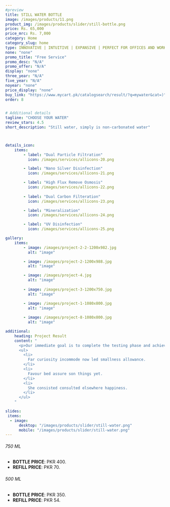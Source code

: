 ```yaml
---
#preview
title: STILL WATER BOTTLE
image: /images/products/11.png
product_img: /images/products/slider/still-bottle.png
price: Rs. 65,000
price_mrc: Rs. 7,000
category: Home
category_slug: home
type: INNOVATIVE | INTUITIVE | EXPANSIVE | PERFECT FOR OFFICES AND WORK SPACES
none: "none"
promo_title: "Free Service"
promo_desc: "N/A"
promo_offer: "N/A"
display: "none"
three_year: "N/A"
five_year: "N/A"
noyear: "none"
price_display: "none"
buy_link: "https://www.mycart.pk/catalogsearch/result/?q=mywater&cat=)"
order: 8


# Additional details
tagline: "CHOOSE YOUR WATER"
review_stars: 4.5
short_description: "Still water, simply is non-carbonated water"



details_icon:
    items:
        - label: "Dual Particle Filtration"
          icon: /images/services/allicons-20.png

        - label: "Nano Silver Disinfection"
          icon: /images/services/allicons-21.png

        - label: "High Flux Remove Osmosis"
          icon: /images/services/allicons-22.png
        
        - label: "Dual Carbon Filteration"
          icon: /images/services/allicons-23.png

        - label: "Mineralization"
          icon: /images/services/allicons-24.png

        - label: "UV Disinfection"
          icon: /images/services/allicons-25.png

gallery: 
    items:
        - image: /images/project-2-2-1200x982.jpg
          alt: "image"

        - image: /images/project-2-1200x988.jpg
          alt: "image"

        - image: /images/project-4.jpg
          alt: "image"
        
        - image: /images/project-3-1200x750.jpg
          alt: "image"

        - image: /images/project-1-1080x800.jpg
          alt: "image"
        
        - image: /images/project-8-1080x800.jpg
          alt: "image"

additional:
    heading: Project Result
    content: "
      <p>Our immediate goal is to complete the testing phase and achieve the certification, which will allow us to bring our product to market by the end of the year. We are actively engaging with waste to energy operators, concrete manufacturers, and the wider construction industry.</p>
      <ul>
        <li>
          Far curiosity incommode now led smallness allowance.
        </li>
        <li>
          Favour bed assure son things yet.
        </li>
        <li>
          She consisted consulted elsewhere happiness.
        </li>
      </ul>
    "

slides:
 items:
  - image:
      desktop: "/images/products/slider/still-water.png"
      mobile: "/images/products/slider/still-water.png"
---
```



###### 750 ML
- **BOTTLE PRICE**: PKR 400.
- **REFILL PRICE**: PKR 70.

###### 500 ML
- **BOTTLE PRICE**: PKR 350.
- **REFILL PRICE**: PKR 54.